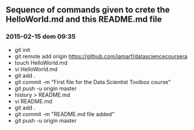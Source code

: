 ## Sequence of commands given to crete the HelloWorld.md and this README.md file
### 2015-02-15 dom 09:35 

* git init
* git remote add origin https://github.com/iamarf/datasciencecoursera
* touch HelloWorld.md
* vi HelloWorld.md 
* git add .
* git commit -m "First file for the Data Scientist Toolbox course"
* git push -u origin master
* history > README.md
* vi README.md
* git add .
* git commit -m "README.md file added"
* git push -u origin master
